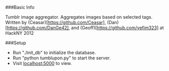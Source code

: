 ###Basic Info

Tumblr image aggregator. Aggregates images based on selected tags.
Written by (Ceasar)[https://github.com/Ceasar], (Dan)[https://github.com/DanGe42], and (Geoff)[https://github.com/yefim323] at HackNY 2012

###Setup

* Run "./init_db" to initialize the database.
* Run "python tumblupon.py" to start the server.
* Visit [localhost:5000](http://localhost:5000) to view.
